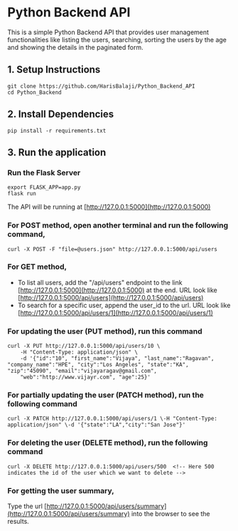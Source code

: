 # Python Backend API

This is a simple Python Backend API that provides user management functionalities like listing the users, searching, sorting the users by the age and showing the details in the paginated form.

## 1. Setup Instructions

```
git clone https://github.com/HarisBalaji/Python_Backend_API
cd Python_Backend
```

## 2. Install Dependencies
```
pip install -r requirements.txt
```

## 3. Run the application

### Run the Flask Server
```
export FLASK_APP=app.py
flask run
```
The API will be running at [http://127.0.0.1:5000](http://127.0.0.1:5000)

### For POST method, open another terminal and run the following command,
```
curl -X POST -F "file=@users.json" http://127.0.0.1:5000/api/users  
```
<!-- This will make post request by sending the users.json file -->

### For GET method,
* To list all users, add the "/api/users" endpoint to the link [http://127.0.0.1:5000](http://127.0.0.1:5000) at the end. URL look like [http://127.0.0.1:5000/api/users](http://127.0.0.1:5000/api/users)
* To search for a specific user, append the user_id to the url. URL look like [http://127.0.0.1:5000/api/users/1](http://127.0.0.1:5000/api/users/1)

### For updating the user (PUT method), run this command
```
curl -X PUT http://127.0.0.1:5000/api/users/10 \
    -H "Content-Type: application/json" \
    -d '{"id":"10", "first_name":"Vijaya", "last_name":"Ragavan", "company_name":"HPE", "city":"Los Angeles", "state":"KA", "zip":"45090", "email":"vijayaragav@gmail.com",       
    "web":"http://www.vijayr.com", "age":25}'
```
### For partially updating the user (PATCH method), run the following command
```
curl -X PATCH http://127.0.0.1:5000/api/users/1 \-H "Content-Type: application/json" \-d '{"state":"LA","city":"San Jose"}'
```

### For deleting the user (DELETE method), run the following command
```
curl -X DELETE http://127.0.0.1:5000/api/users/500  <!-- Here 500 indicates the id of the user which we want to delete -->
```

### For getting the user summary,
Type the url [http://127.0.0.1:5000/api/users/summary](http://127.0.0.1:5000/api/users/summary) into the browser to see the results.




